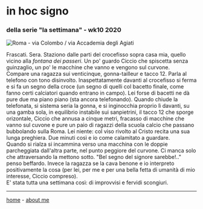 # in hoc signo   
### della serie "la settimana" - wk10 2020   

![](https://drive.google.com/uc?id=10P2hE1P1wRhmjO2ircMPzmyare97R7xK "Roma - via Colombo / via Accademia degli Agiati")  

Frascati. Sera. Staziono dalle parti del crocefisso sopra casa mia, quello vicino alla *fontana dei passeri*. Un po' guardo Ciccio che spiscetta senza guinzaglio, un po' le macchine che vanno e vengono sul curvone.   
Compare una ragazza sui venticinque, gonna-tailleur e tacco 12. Parla al telefono con tono disinvolto. Inaspettatamente davanti al crocefisso si ferma e si fa un segno della croce (un segno di quelli col bacetto finale, come fanno certi calciatori quando entrano in campo). Lei forse di bacetti ne dà pure due ma piano piano (sta ancora telefonando). Quando chiude la telefonata, si sistema seria la gonna, e si inginocchia proprio lì davanti, su una gamba sola, in equilibrio instabile sui sanpietrini, il tacco 12 che sporge orizontale, Ciccio che annusa a cinque metri, fracasso di macchine che vanno sul cuvone e pure un paio di ragazzi della scuola calcio che passano bubbolando sulla Roma. Lei niente: col viso rivolto al Cristo recita una sua lunga preghiera. Due minuti così e io come calamitato a guardare.  
Quando si rialza si incammina verso una macchina con le doppie parcheggiata dall'altra parte, nel punto peggiore del curvone. Ci manca solo che attraversando la mettono sotto. "Bel segno del signore sarebbe!.." penso beffardo. Invece la ragazza se la cava benone e io interpreto positivamente la cosa (per lei, per me e per una bella fetta di umanità di mio interesse, Ciccio compreso).  
E' stata tutta una settimana così: di improvvisi e fervidi scongiuri.  

---  
[home](/index.md) - [about me](/aboutme.md)   
